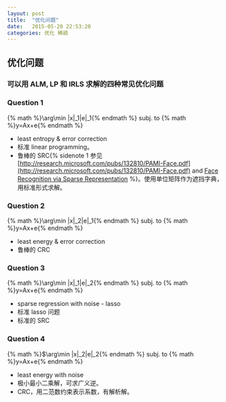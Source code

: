 ```yaml
---
layout: post
title:  "优化问题"
date:   2015-05-20 22:53:20
categories: 优化 稀疏
---
```

## 优化问题

###  可以用 ALM, LP 和 IRLS 求解的四种常见优化问题

<!--more-->

### Question 1

{% math %}\arg\min \|x\|_1\|e\|_1{% endmath %} subj. to {% math %}y=Ax+e{% endmath %}

+ least entropy & error correction
+ 标准 linear programming。
+ 鲁棒的 SRC{% sidenote 1  参见 [http://research.microsoft.com/pubs/132810/PAMI-Face.pdf](http://research.microsoft.com/pubs/132810/PAMI-Face.pdf) and [Face Recognition via Sparse Representation](http://perception.csl.illinois.edu/recognition/Home.html) %}。使用单位矩阵作为遮挡字典，用标准形式求解。

### Question 2

{% math %}\arg\min \|x\|_2\|e\|_1{% endmath %} subj. to {% math %}y=Ax+e{% endmath %}

+ least energy & error correction
+ 鲁棒的 CRC

### Question 3

{% math %}\arg\min \|x\|_1\|e\|_2{% endmath %} subj. to {% math %}y=Ax+e{% endmath %}

+ sparse regression with noise - lasso
+ 标准 lasso 问题
+ 标准的 SRC

### Question 4

{% math %}$\arg\min \|x\|_2\|e\|_2{% endmath %} subj. to {% math %}y=Ax+e{% endmath %}

+ least energy with noise
+ 极小最小二乘解，可求广义逆。
+ CRC，用二范数约束表示系数，有解析解。